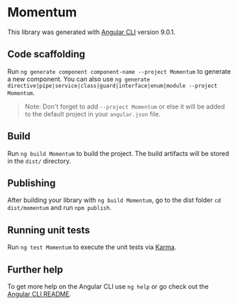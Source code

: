 # Momentum

This library was generated with [Angular CLI](https://github.com/angular/angular-cli) version 9.0.1.

## Code scaffolding

Run `ng generate component component-name --project Momentum` to generate a new component. You can also use `ng generate directive|pipe|service|class|guard|interface|enum|module --project Momentum`.
> Note: Don't forget to add `--project Momentum` or else it will be added to the default project in your `angular.json` file. 

## Build

Run `ng build Momentum` to build the project. The build artifacts will be stored in the `dist/` directory.

## Publishing

After building your library with `ng build Momentum`, go to the dist folder `cd dist/momentum` and run `npm publish`.

## Running unit tests

Run `ng test Momentum` to execute the unit tests via [Karma](https://karma-runner.github.io).

## Further help

To get more help on the Angular CLI use `ng help` or go check out the [Angular CLI README](https://github.com/angular/angular-cli/blob/master/README.md).
